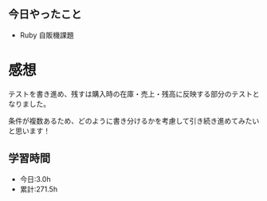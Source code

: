 ## 今日やったこと
- Ruby 自販機課題 
 
# 感想
テストを書き進め、残すは購入時の在庫・売上・残高に反映する部分のテストとなりました。

条件が複数あるため、どのように書き分けるかを考慮して引き続き進めてみたいと思います！

## 学習時間
- 今日:3.0h
- 累計:271.5h
